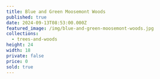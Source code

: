 ```yaml
---
title: Blue and Green Moosemont Woods
published: true
date: 2024-09-13T08:53:00.000Z
featured_image: /img/blue-and-green-moosemont-woods.jpg
collections:
  - trees-and-woods
height: 24
width: 18
private: false
price: 0
sold: true
---
```

